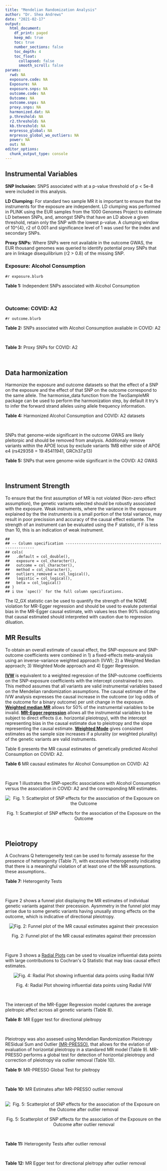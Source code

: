 ```yaml
---
title: "Mendelian Randomization Analysis"
author: "Dr. Shea Andrews"
date: "2021-02-17"
output:
  html_document:
    df_print: paged
    keep_md: true
    toc: true
    number_sections: false
    toc_depth: 4
    toc_float:
      collapsed: false
      smooth_scroll: false
params:
  rwd: NA
  exposure.code: NA
  Exposure: NA
  exposure.snps: NA
  outcome.code: NA
  Outcome: NA
  outcome.snps: NA
  proxy.snps: NA
  harmonized.dat: NA
  p.threshold: NA
  r2.threshold: NA
  kb.threshold: NA
  mrpresso_global: NA
  mrpresso_global_wo_outliers: NA
  power: NA
  out: NA
editor_options:
  chunk_output_type: console
---
```







## Instrumental Variables
**SNP Inclusion:** SNPS associated with at a p-value threshold of p < 5e-8 were included in this analysis.
<br>

**LD Clumping:** For standard two sample MR it is important to ensure that the instruments for the exposure are independent. LD clumping was performed in PLINK using the EUR samples from the 1000 Genomes Project to estimate LD between SNPs, and, amongst SNPs that have an LD above a given threshold, retain only the SNP with the lowest p-value. A clumping window of 10^{4}, r2 of 0.001 and significance level of 1 was used for the index and secondary SNPs.
<br>

**Proxy SNPs:** Where SNPs were not available in the outcome GWAS, the EUR thousand genomes was queried to identify potential proxy SNPs that are in linkage disequilibrium (r2 > 0.8) of the missing SNP.
<br>

### Exposure: Alcohol Consumption
`#r exposure.blurb`
<br>

**Table 1:** Independent SNPs associated with Alcohol Consumption
<div data-pagedtable="false">
  <script data-pagedtable-source type="application/json">
{"columns":[{"label":["SNP"],"name":[1],"type":["chr"],"align":["left"]},{"label":["CHROM"],"name":[2],"type":["dbl"],"align":["right"]},{"label":["POS"],"name":[3],"type":["dbl"],"align":["right"]},{"label":["REF"],"name":[4],"type":["chr"],"align":["left"]},{"label":["ALT"],"name":[5],"type":["chr"],"align":["left"]},{"label":["AF"],"name":[6],"type":["dbl"],"align":["right"]},{"label":["BETA"],"name":[7],"type":["dbl"],"align":["right"]},{"label":["SE"],"name":[8],"type":["dbl"],"align":["right"]},{"label":["Z"],"name":[9],"type":["dbl"],"align":["right"]},{"label":["P"],"name":[10],"type":["dbl"],"align":["right"]},{"label":["N"],"name":[11],"type":["dbl"],"align":["right"]},{"label":["TRAIT"],"name":[12],"type":["chr"],"align":["left"]}],"data":[{"1":"rs10753661","2":"1","3":"165119792","4":"G","5":"A","6":"0.7020","7":"-0.0113","8":"0.00209","9":"-5.406699","10":"4.24e-08","11":"537349","12":"drnkwk"},{"1":"rs28680958","2":"1","3":"173848808","4":"G","5":"A","6":"0.2300","7":"-0.0136","8":"0.00237","9":"-5.738397","10":"9.78e-09","11":"537349","12":"drnkwk"},{"1":"rs1260326","2":"2","3":"27730940","4":"T","5":"C","6":"0.5950","7":"0.0233","8":"0.00196","9":"11.887755","10":"3.33e-33","11":"537349","12":"drnkwk"},{"1":"rs62135521","2":"2","3":"44296002","4":"G","5":"T","6":"0.0378","7":"-0.0272","8":"0.00470","9":"-5.787234","10":"9.91e-09","11":"537349","12":"drnkwk"},{"1":"rs528301","2":"2","3":"45154908","4":"G","5":"A","6":"0.6050","7":"0.0156","8":"0.00195","9":"8.000000","10":"1.25e-15","11":"537349","12":"drnkwk"},{"1":"rs6739804","2":"2","3":"63269604","4":"T","5":"C","6":"0.6600","7":"-0.0129","8":"0.00208","9":"-6.201923","10":"4.72e-10","11":"537349","12":"drnkwk"},{"1":"rs4233567","2":"2","3":"144272376","4":"C","5":"T","6":"0.3400","7":"-0.0130","8":"0.00208","9":"-6.250000","10":"3.83e-10","11":"537349","12":"drnkwk"},{"1":"rs28732378","2":"3","3":"85403892","4":"A","5":"G","6":"0.7290","7":"-0.0163","8":"0.00217","9":"-7.511521","10":"2.24e-14","11":"537349","12":"drnkwk"},{"1":"rs28712821","2":"4","3":"39413780","4":"G","5":"A","6":"0.5940","7":"0.0284","8":"0.00199","9":"14.271357","10":"1.10e-46","11":"537349","12":"drnkwk"},{"1":"rs16854020","2":"4","3":"42117559","4":"G","5":"A","6":"0.1270","7":"0.0180","8":"0.00289","9":"6.228374","10":"4.82e-10","11":"537349","12":"drnkwk"},{"1":"rs1229984","2":"4","3":"100239319","4":"T","5":"C","6":"0.9530","7":"0.2090","8":"0.00673","9":"31.054978","10":"1.60e-203","11":"537349","12":"drnkwk"},{"1":"rs78234152","2":"4","3":"100279889","4":"G","5":"A","6":"0.0986","7":"0.0275","8":"0.00306","9":"8.986928","10":"2.18e-19","11":"537349","12":"drnkwk"},{"1":"rs13107325","2":"4","3":"103188709","4":"C","5":"T","6":"0.0654","7":"-0.0369","8":"0.00395","9":"-9.341772","10":"1.23e-20","11":"537349","12":"drnkwk"},{"1":"rs331939","2":"4","3":"143654889","4":"G","5":"A","6":"0.3390","7":"-0.0118","8":"0.00202","9":"-5.841584","10":"4.50e-09","11":"537349","12":"drnkwk"},{"1":"rs4916723","2":"5","3":"87854395","4":"A","5":"C","6":"0.4040","7":"-0.0115","8":"0.00199","9":"-5.778894","10":"8.07e-09","11":"537349","12":"drnkwk"},{"1":"rs55872084","2":"5","3":"155902003","4":"G","5":"T","6":"0.2180","7":"0.0129","8":"0.00228","9":"5.657895","10":"1.98e-08","11":"537349","12":"drnkwk"},{"1":"rs10085696","2":"7","3":"69783020","4":"A","5":"G","6":"0.2010","7":"-0.0160","8":"0.00249","9":"-6.425703","10":"1.24e-10","11":"537349","12":"drnkwk"},{"1":"rs2299409","2":"7","3":"103812171","4":"G","5":"A","6":"0.4930","7":"-0.0104","8":"0.00192","9":"-5.416667","10":"4.80e-08","11":"537349","12":"drnkwk"},{"1":"rs6951574","2":"7","3":"153489744","4":"T","5":"C","6":"0.4590","7":"0.0135","8":"0.00205","9":"6.585366","10":"4.44e-11","11":"537349","12":"drnkwk"},{"1":"rs28601761","2":"8","3":"126500031","4":"C","5":"G","6":"0.4050","7":"0.0116","8":"0.00201","9":"5.771144","10":"7.60e-09","11":"537349","12":"drnkwk"},{"1":"rs55932213","2":"9","3":"108755622","4":"A","5":"G","6":"0.7010","7":"0.0129","8":"0.00230","9":"5.608696","10":"1.80e-08","11":"537349","12":"drnkwk"},{"1":"rs2049045","2":"11","3":"27694241","4":"G","5":"C","6":"0.1890","7":"-0.0137","8":"0.00251","9":"-5.458167","10":"3.97e-08","11":"537349","12":"drnkwk"},{"1":"rs4752999","2":"11","3":"47428565","4":"C","5":"T","6":"0.3210","7":"-0.0145","8":"0.00207","9":"-7.004831","10":"2.03e-12","11":"537349","12":"drnkwk"},{"1":"rs4309187","2":"11","3":"113412443","4":"A","5":"C","6":"0.6970","7":"0.0149","8":"0.00210","9":"7.095238","10":"1.37e-12","11":"537349","12":"drnkwk"},{"1":"rs17542254","2":"11","3":"113655696","4":"A","5":"G","6":"0.2510","7":"0.0131","8":"0.00214","9":"6.121495","10":"8.96e-10","11":"537349","12":"drnkwk"},{"1":"rs1387766","2":"12","3":"92081800","4":"G","5":"A","6":"0.6220","7":"-0.0108","8":"0.00198","9":"-5.454545","10":"4.79e-08","11":"537349","12":"drnkwk"},{"1":"rs34704785","2":"13","3":"68117681","4":"C","5":"T","6":"0.4120","7":"-0.0114","8":"0.00214","9":"-5.327103","10":"4.52e-08","11":"537349","12":"drnkwk"},{"1":"rs1123285","2":"14","3":"57274519","4":"C","5":"G","6":"0.3390","7":"-0.0127","8":"0.00208","9":"-6.105769","10":"1.36e-09","11":"537349","12":"drnkwk"},{"1":"rs28929474","2":"14","3":"94844947","4":"C","5":"T","6":"0.0154","7":"-0.0477","8":"0.00719","9":"-6.634214","10":"2.39e-11","11":"537349","12":"drnkwk"},{"1":"rs153106","2":"16","3":"28526897","4":"T","5":"C","6":"0.4090","7":"-0.0137","8":"0.00196","9":"-6.989796","10":"3.63e-12","11":"537349","12":"drnkwk"},{"1":"rs79616692","2":"16","3":"72338507","4":"G","5":"C","6":"0.1100","7":"0.0190","8":"0.00315","9":"6.031746","10":"2.38e-09","11":"537349","12":"drnkwk"},{"1":"rs11860773","2":"16","3":"73912503","4":"T","5":"C","6":"0.1760","7":"-0.0155","8":"0.00251","9":"-6.175299","10":"8.35e-10","11":"537349","12":"drnkwk"},{"1":"rs13332432","2":"16","3":"85721809","4":"C","5":"G","6":"0.2960","7":"0.0142","8":"0.00219","9":"6.484018","10":"5.94e-11","11":"537349","12":"drnkwk"},{"1":"rs34121753","2":"17","3":"7733833","4":"A","5":"G","6":"0.5320","7":"0.0112","8":"0.00199","9":"5.628141","10":"1.39e-08","11":"537349","12":"drnkwk"},{"1":"rs76640332","2":"17","3":"44189858","4":"G","5":"A","6":"0.2040","7":"-0.0219","8":"0.00250","9":"-8.760000","10":"1.47e-18","11":"537349","12":"drnkwk"},{"1":"rs838145","2":"19","3":"49248730","4":"G","5":"A","6":"0.5840","7":"-0.0161","8":"0.00198","9":"-8.131313","10":"3.87e-16","11":"537349","12":"drnkwk"},{"1":"rs6106989","2":"20","3":"25027630","4":"G","5":"A","6":"0.6280","7":"0.0113","8":"0.00204","9":"5.539216","10":"3.81e-08","11":"537349","12":"drnkwk"}],"options":{"columns":{"min":{},"max":[10]},"rows":{"min":[10],"max":[10]},"pages":{}}}
  </script>
</div>
<br>

### Outcome: COVID: A2
`#r outcome.blurb`
<br>

**Table 2:** SNPs associated with Alcohol Consumption avaliable in COVID: A2
<div data-pagedtable="false">
  <script data-pagedtable-source type="application/json">
{"columns":[{"label":["SNP"],"name":[1],"type":["chr"],"align":["left"]},{"label":["CHROM"],"name":[2],"type":["dbl"],"align":["right"]},{"label":["POS"],"name":[3],"type":["dbl"],"align":["right"]},{"label":["REF"],"name":[4],"type":["chr"],"align":["left"]},{"label":["ALT"],"name":[5],"type":["chr"],"align":["left"]},{"label":["AF"],"name":[6],"type":["dbl"],"align":["right"]},{"label":["BETA"],"name":[7],"type":["dbl"],"align":["right"]},{"label":["SE"],"name":[8],"type":["dbl"],"align":["right"]},{"label":["Z"],"name":[9],"type":["dbl"],"align":["right"]},{"label":["P"],"name":[10],"type":["dbl"],"align":["right"]},{"label":["N"],"name":[11],"type":["dbl"],"align":["right"]},{"label":["TRAIT"],"name":[12],"type":["chr"],"align":["left"]}],"data":[{"1":"rs10753661","2":"1","3":"165119792","4":"G","5":"A","6":"0.68600","7":"0.0333180","8":"0.026885","9":"1.23927841","10":"0.2152000","11":"1388342","12":"COVID_A2__EUR"},{"1":"rs28680958","2":"1","3":"173848808","4":"G","5":"A","6":"0.21420","7":"-0.0315730","8":"0.029499","9":"-1.07030747","10":"0.2845000","11":"1388342","12":"COVID_A2__EUR"},{"1":"rs1260326","2":"2","3":"27730940","4":"T","5":"C","6":"0.59760","7":"0.0288310","8":"0.024977","9":"1.15430196","10":"0.2484000","11":"1387939","12":"COVID_A2__EUR"},{"1":"rs62135521","2":"2","3":"44296002","4":"G","5":"T","6":"0.04403","7":"-0.1150800","8":"0.063192","9":"-1.82111660","10":"0.0686000","11":"1387939","12":"COVID_A2__EUR"},{"1":"rs528301","2":"2","3":"45154908","4":"G","5":"A","6":"0.58070","7":"-0.0392200","8":"0.030349","9":"-1.29229958","10":"0.1962000","11":"1378286","12":"COVID_A2__EUR"},{"1":"rs6739804","2":"2","3":"63269604","4":"T","5":"C","6":"0.66580","7":"-0.0052521","8":"0.031226","9":"-0.16819637","10":"0.8664000","11":"1378286","12":"COVID_A2__EUR"},{"1":"rs4233567","2":"2","3":"144272376","4":"C","5":"T","6":"0.34970","7":"-0.0207310","8":"0.032835","9":"-0.63136897","10":"0.5278000","11":"1378286","12":"COVID_A2__EUR"},{"1":"rs28732378","2":"3","3":"85403892","4":"A","5":"G","6":"0.73550","7":"0.0223600","8":"0.027796","9":"0.80443229","10":"0.4211000","11":"1388342","12":"COVID_A2__EUR"},{"1":"rs28712821","2":"4","3":"39413780","4":"G","5":"A","6":"0.59770","7":"0.0447420","8":"0.030425","9":"1.47056697","10":"0.1414000","11":"1378286","12":"COVID_A2__EUR"},{"1":"rs16854020","2":"4","3":"42117559","4":"G","5":"A","6":"0.11810","7":"0.0133320","8":"0.036805","9":"0.36223339","10":"0.7172000","11":"1388342","12":"COVID_A2__EUR"},{"1":"rs1229984","2":"4","3":"100239319","4":"T","5":"C","6":"0.95990","7":"0.1251300","8":"0.066037","9":"1.89484683","10":"0.0581100","11":"1374052","12":"COVID_A2__EUR"},{"1":"rs78234152","2":"4","3":"100279889","4":"G","5":"A","6":"0.10730","7":"0.0951640","8":"0.042141","9":"2.25822833","10":"0.0239300","11":"1388342","12":"COVID_A2__EUR"},{"1":"rs13107325","2":"4","3":"103188709","4":"C","5":"T","6":"0.06846","7":"0.0946650","8":"0.043848","9":"2.15893541","10":"0.0308500","11":"1388342","12":"COVID_A2__EUR"},{"1":"rs331939","2":"4","3":"143654889","4":"G","5":"A","6":"0.33870","7":"0.0293420","8":"0.025358","9":"1.15711018","10":"0.2472000","11":"1388342","12":"COVID_A2__EUR"},{"1":"rs4916723","2":"5","3":"87854395","4":"A","5":"C","6":"0.42070","7":"-0.0390380","8":"0.031762","9":"-1.22907877","10":"0.2191000","11":"1378286","12":"COVID_A2__EUR"},{"1":"rs55872084","2":"5","3":"155902003","4":"G","5":"T","6":"0.22140","7":"0.0013738","8":"0.036741","9":"0.03739147","10":"0.9702000","11":"1378286","12":"COVID_A2__EUR"},{"1":"rs10085696","2":"7","3":"69783020","4":"A","5":"G","6":"0.19020","7":"0.0357170","8":"0.030390","9":"1.17528792","10":"0.2399000","11":"1388342","12":"COVID_A2__EUR"},{"1":"rs2299409","2":"7","3":"103812171","4":"G","5":"A","6":"0.52040","7":"0.0189140","8":"0.024620","9":"0.76823721","10":"0.4424000","11":"1388342","12":"COVID_A2__EUR"},{"1":"rs28601761","2":"8","3":"126500031","4":"C","5":"G","6":"0.41810","7":"0.0020623","8":"0.030373","9":"0.06789912","10":"0.9459000","11":"1378286","12":"COVID_A2__EUR"},{"1":"rs55932213","2":"9","3":"108755622","4":"A","5":"G","6":"0.72920","7":"-0.0017088","8":"0.033864","9":"-0.05046067","10":"0.9598000","11":"1378286","12":"COVID_A2__EUR"},{"1":"rs2049045","2":"11","3":"27694241","4":"G","5":"C","6":"0.17970","7":"0.0122720","8":"0.038103","9":"0.32207438","10":"0.7474000","11":"1378286","12":"COVID_A2__EUR"},{"1":"rs4752999","2":"11","3":"47428565","4":"C","5":"T","6":"0.32470","7":"-0.0223580","8":"0.025997","9":"-0.86002231","10":"0.3898000","11":"1388342","12":"COVID_A2__EUR"},{"1":"rs4309187","2":"11","3":"113412443","4":"A","5":"C","6":"0.70050","7":"-0.0240840","8":"0.031550","9":"-0.76335975","10":"0.4453000","11":"1378286","12":"COVID_A2__EUR"},{"1":"rs17542254","2":"11","3":"113655696","4":"A","5":"G","6":"0.26430","7":"0.0083301","8":"0.027563","9":"0.30222037","10":"0.7625000","11":"1388342","12":"COVID_A2__EUR"},{"1":"rs1387766","2":"12","3":"92081800","4":"G","5":"A","6":"0.61570","7":"0.0175990","8":"0.025276","9":"0.69627314","10":"0.4862000","11":"1388342","12":"COVID_A2__EUR"},{"1":"rs34704785","2":"13","3":"68117681","4":"C","5":"T","6":"0.43940","7":"0.0101970","8":"0.031185","9":"0.32698413","10":"0.7437000","11":"1378286","12":"COVID_A2__EUR"},{"1":"rs1123285","2":"14","3":"57274519","4":"C","5":"G","6":"0.33280","7":"0.0038263","8":"0.032647","9":"0.11720219","10":"0.9067000","11":"1377883","12":"COVID_A2__EUR"},{"1":"rs28929474","2":"14","3":"94844947","4":"C","5":"T","6":"0.01863","7":"0.0347640","8":"0.099364","9":"0.34986514","10":"0.7264000","11":"1385587","12":"COVID_A2__EUR"},{"1":"rs153106","2":"16","3":"28526897","4":"T","5":"C","6":"0.41870","7":"0.0040837","8":"0.025992","9":"0.15711373","10":"0.8752000","11":"1385587","12":"COVID_A2__EUR"},{"1":"rs79616692","2":"16","3":"72338507","4":"G","5":"C","6":"0.11090","7":"0.0027062","8":"0.047193","9":"0.05734325","10":"0.9543000","11":"1378286","12":"COVID_A2__EUR"},{"1":"rs11860773","2":"16","3":"73912503","4":"T","5":"C","6":"0.18910","7":"-0.0191450","8":"0.039089","9":"-0.48977973","10":"0.6243000","11":"1378286","12":"COVID_A2__EUR"},{"1":"rs13332432","2":"16","3":"85721809","4":"C","5":"G","6":"0.28210","7":"-0.0063708","8":"0.033549","9":"-0.18989538","10":"0.8494000","11":"1378286","12":"COVID_A2__EUR"},{"1":"rs34121753","2":"17","3":"7733833","4":"A","5":"G","6":"0.54670","7":"0.0601080","8":"0.032336","9":"1.85885700","10":"0.0630500","11":"1378286","12":"COVID_A2__EUR"},{"1":"rs76640332","2":"17","3":"44189858","4":"G","5":"A","6":"0.19780","7":"-0.0703300","8":"0.036176","9":"-1.94410659","10":"0.0518800","11":"1378286","12":"COVID_A2__EUR"},{"1":"rs838145","2":"19","3":"49248730","4":"G","5":"A","6":"0.57440","7":"0.1247800","8":"0.030441","9":"4.09907690","10":"0.0000415","11":"1378286","12":"COVID_A2__EUR"},{"1":"rs6106989","2":"20","3":"25027630","4":"G","5":"A","6":"0.61860","7":"-0.0217920","8":"0.032230","9":"-0.67614024","10":"0.4989000","11":"1378286","12":"COVID_A2__EUR"},{"1":"rs6951574","2":"NA","3":"NA","4":"NA","5":"NA","6":"NA","7":"NA","8":"NA","9":"NA","10":"NA","11":"NA","12":"NA"}],"options":{"columns":{"min":{},"max":[10]},"rows":{"min":[10],"max":[10]},"pages":{}}}
  </script>
</div>
<br>

**Table 3:** Proxy SNPs for COVID: A2
<div data-pagedtable="false">
  <script data-pagedtable-source type="application/json">
{"columns":[{"label":["target_snp"],"name":[1],"type":["chr"],"align":["left"]},{"label":["proxy_snp"],"name":[2],"type":["chr"],"align":["left"]},{"label":["ld.r2"],"name":[3],"type":["dbl"],"align":["right"]},{"label":["Dprime"],"name":[4],"type":["dbl"],"align":["right"]},{"label":["PHASE"],"name":[5],"type":["chr"],"align":["left"]},{"label":["X12"],"name":[6],"type":["lgl"],"align":["right"]},{"label":["CHROM"],"name":[7],"type":["dbl"],"align":["right"]},{"label":["POS"],"name":[8],"type":["dbl"],"align":["right"]},{"label":["REF.proxy"],"name":[9],"type":["chr"],"align":["left"]},{"label":["ALT.proxy"],"name":[10],"type":["chr"],"align":["left"]},{"label":["AF"],"name":[11],"type":["dbl"],"align":["right"]},{"label":["BETA"],"name":[12],"type":["dbl"],"align":["right"]},{"label":["SE"],"name":[13],"type":["dbl"],"align":["right"]},{"label":["Z"],"name":[14],"type":["dbl"],"align":["right"]},{"label":["P"],"name":[15],"type":["dbl"],"align":["right"]},{"label":["N"],"name":[16],"type":["dbl"],"align":["right"]},{"label":["TRAIT"],"name":[17],"type":["chr"],"align":["left"]},{"label":["ref"],"name":[18],"type":["chr"],"align":["left"]},{"label":["ref.proxy"],"name":[19],"type":["chr"],"align":["left"]},{"label":["alt"],"name":[20],"type":["lgl"],"align":["right"]},{"label":["alt.proxy"],"name":[21],"type":["chr"],"align":["left"]},{"label":["ALT"],"name":[22],"type":["chr"],"align":["left"]},{"label":["REF"],"name":[23],"type":["lgl"],"align":["right"]},{"label":["proxy.outcome"],"name":[24],"type":["lgl"],"align":["right"]}],"data":[{"1":"rs6951574","2":"rs2622238","3":"0.945407","4":"1","5":"CG/TA","6":"NA","7":"7","8":"153488760","9":"A","10":"G","11":"0.4514","12":"0.031771","13":"0.033763","14":"0.9410005","15":"0.3467","16":"1375531","17":"COVID_A2__EUR","18":"C","19":"G","20":"TRUE","21":"A","22":"C","23":"TRUE","24":"TRUE"}],"options":{"columns":{"min":{},"max":[10]},"rows":{"min":[10],"max":[10]},"pages":{}}}
  </script>
</div>
<br>

## Data harmonization
Harmonize the exposure and outcome datasets so that the effect of a SNP on the exposure and the effect of that SNP on the outcome correspond to the same allele. The harmonise_data function from the TwoSampleMR package can be used to perform the harmonization step, by default it try's to infer the forward strand alleles using allele frequency information.
<br>

**Table 4:** Harmonized Alcohol Consumption and COVID: A2 datasets
<div data-pagedtable="false">
  <script data-pagedtable-source type="application/json">
{"columns":[{"label":["SNP"],"name":[1],"type":["chr"],"align":["left"]},{"label":["effect_allele.exposure"],"name":[2],"type":["chr"],"align":["left"]},{"label":["other_allele.exposure"],"name":[3],"type":["chr"],"align":["left"]},{"label":["effect_allele.outcome"],"name":[4],"type":["chr"],"align":["left"]},{"label":["other_allele.outcome"],"name":[5],"type":["chr"],"align":["left"]},{"label":["beta.exposure"],"name":[6],"type":["dbl"],"align":["right"]},{"label":["beta.outcome"],"name":[7],"type":["dbl"],"align":["right"]},{"label":["eaf.exposure"],"name":[8],"type":["dbl"],"align":["right"]},{"label":["eaf.outcome"],"name":[9],"type":["dbl"],"align":["right"]},{"label":["remove"],"name":[10],"type":["lgl"],"align":["right"]},{"label":["palindromic"],"name":[11],"type":["lgl"],"align":["right"]},{"label":["ambiguous"],"name":[12],"type":["lgl"],"align":["right"]},{"label":["id.outcome"],"name":[13],"type":["chr"],"align":["left"]},{"label":["chr.outcome"],"name":[14],"type":["dbl"],"align":["right"]},{"label":["pos.outcome"],"name":[15],"type":["dbl"],"align":["right"]},{"label":["se.outcome"],"name":[16],"type":["dbl"],"align":["right"]},{"label":["z.outcome"],"name":[17],"type":["dbl"],"align":["right"]},{"label":["pval.outcome"],"name":[18],"type":["dbl"],"align":["right"]},{"label":["samplesize.outcome"],"name":[19],"type":["dbl"],"align":["right"]},{"label":["outcome"],"name":[20],"type":["chr"],"align":["left"]},{"label":["mr_keep.outcome"],"name":[21],"type":["lgl"],"align":["right"]},{"label":["pval_origin.outcome"],"name":[22],"type":["chr"],"align":["left"]},{"label":["chr.exposure"],"name":[23],"type":["dbl"],"align":["right"]},{"label":["pos.exposure"],"name":[24],"type":["dbl"],"align":["right"]},{"label":["se.exposure"],"name":[25],"type":["dbl"],"align":["right"]},{"label":["z.exposure"],"name":[26],"type":["dbl"],"align":["right"]},{"label":["pval.exposure"],"name":[27],"type":["dbl"],"align":["right"]},{"label":["samplesize.exposure"],"name":[28],"type":["dbl"],"align":["right"]},{"label":["exposure"],"name":[29],"type":["chr"],"align":["left"]},{"label":["mr_keep.exposure"],"name":[30],"type":["lgl"],"align":["right"]},{"label":["pval_origin.exposure"],"name":[31],"type":["chr"],"align":["left"]},{"label":["id.exposure"],"name":[32],"type":["chr"],"align":["left"]},{"label":["action"],"name":[33],"type":["dbl"],"align":["right"]},{"label":["mr_keep"],"name":[34],"type":["lgl"],"align":["right"]},{"label":["pt"],"name":[35],"type":["dbl"],"align":["right"]},{"label":["pleitropy_keep"],"name":[36],"type":["lgl"],"align":["right"]},{"label":["mrpresso_RSSobs"],"name":[37],"type":["dbl"],"align":["right"]},{"label":["mrpresso_pval"],"name":[38],"type":["chr"],"align":["left"]},{"label":["mrpresso_keep"],"name":[39],"type":["lgl"],"align":["right"]}],"data":[{"1":"rs10085696","2":"G","3":"A","4":"G","5":"A","6":"-0.0160","7":"0.0357170","8":"0.2010","9":"0.19020","10":"FALSE","11":"FALSE","12":"FALSE","13":"B7VavW","14":"7","15":"69783020","16":"0.030390","17":"1.17528792","18":"0.2399000","19":"1388342","20":"covidhgi2020A2v5alleur","21":"TRUE","22":"reported","23":"7","24":"69783020","25":"0.00249","26":"-6.425703","27":"1.24e-10","28":"537349","29":"Liu2019drnkwk","30":"TRUE","31":"reported","32":"wzqnmd","33":"2","34":"TRUE","35":"5e-08","36":"TRUE","37":"1.744663e-03","38":"1","39":"TRUE"},{"1":"rs10753661","2":"A","3":"G","4":"A","5":"G","6":"-0.0113","7":"0.0333180","8":"0.7020","9":"0.68600","10":"FALSE","11":"FALSE","12":"FALSE","13":"B7VavW","14":"1","15":"165119792","16":"0.026885","17":"1.23927841","18":"0.2152000","19":"1388342","20":"covidhgi2020A2v5alleur","21":"TRUE","22":"reported","23":"1","24":"165119792","25":"0.00209","26":"-5.406699","27":"4.24e-08","28":"537349","29":"Liu2019drnkwk","30":"TRUE","31":"reported","32":"wzqnmd","33":"2","34":"TRUE","35":"5e-08","36":"TRUE","37":"1.407143e-03","38":"1","39":"TRUE"},{"1":"rs1123285","2":"G","3":"C","4":"G","5":"C","6":"-0.0127","7":"0.0038263","8":"0.3390","9":"0.33280","10":"FALSE","11":"TRUE","12":"FALSE","13":"B7VavW","14":"14","15":"57274519","16":"0.032647","17":"0.11720219","18":"0.9067000","19":"1377883","20":"covidhgi2020A2v5alleur","21":"TRUE","22":"reported","23":"14","24":"57274519","25":"0.00208","26":"-6.105769","27":"1.36e-09","28":"537349","29":"Liu2019drnkwk","30":"TRUE","31":"reported","32":"wzqnmd","33":"2","34":"TRUE","35":"5e-08","36":"TRUE","37":"6.753322e-05","38":"1","39":"TRUE"},{"1":"rs11860773","2":"C","3":"T","4":"C","5":"T","6":"-0.0155","7":"-0.0191450","8":"0.1760","9":"0.18910","10":"FALSE","11":"FALSE","12":"FALSE","13":"B7VavW","14":"16","15":"73912503","16":"0.039089","17":"-0.48977973","18":"0.6243000","19":"1378286","20":"covidhgi2020A2v5alleur","21":"TRUE","22":"reported","23":"16","24":"73912503","25":"0.00251","26":"-6.175299","27":"8.35e-10","28":"537349","29":"Liu2019drnkwk","30":"TRUE","31":"reported","32":"wzqnmd","33":"2","34":"TRUE","35":"5e-08","36":"TRUE","37":"1.953853e-04","38":"1","39":"TRUE"},{"1":"rs1229984","2":"C","3":"T","4":"C","5":"T","6":"0.2090","7":"0.1251300","8":"0.9530","9":"0.95990","10":"FALSE","11":"FALSE","12":"FALSE","13":"B7VavW","14":"4","15":"100239319","16":"0.066037","17":"1.89484683","18":"0.0581100","19":"1374052","20":"covidhgi2020A2v5alleur","21":"TRUE","22":"reported","23":"4","24":"100239319","25":"0.00673","26":"31.054978","27":"1.00e-200","28":"537349","29":"Liu2019drnkwk","30":"TRUE","31":"reported","32":"wzqnmd","33":"2","34":"TRUE","35":"5e-08","36":"TRUE","37":"1.260699e-02","38":"1","39":"TRUE"},{"1":"rs1260326","2":"C","3":"T","4":"C","5":"T","6":"0.0233","7":"0.0288310","8":"0.5950","9":"0.59760","10":"FALSE","11":"FALSE","12":"FALSE","13":"B7VavW","14":"2","15":"27730940","16":"0.024977","17":"1.15430196","18":"0.2484000","19":"1387939","20":"covidhgi2020A2v5alleur","21":"TRUE","22":"reported","23":"2","24":"27730940","25":"0.00196","26":"11.887755","27":"3.33e-33","28":"537349","29":"Liu2019drnkwk","30":"TRUE","31":"reported","32":"wzqnmd","33":"2","34":"TRUE","35":"5e-08","36":"TRUE","37":"4.787553e-04","38":"1","39":"TRUE"},{"1":"rs13107325","2":"T","3":"C","4":"T","5":"C","6":"-0.0369","7":"0.0946650","8":"0.0654","9":"0.06846","10":"FALSE","11":"FALSE","12":"FALSE","13":"B7VavW","14":"4","15":"103188709","16":"0.043848","17":"2.15893541","18":"0.0308500","19":"1388342","20":"covidhgi2020A2v5alleur","21":"TRUE","22":"reported","23":"4","24":"103188709","25":"0.00395","26":"-9.341772","27":"1.23e-20","28":"537349","29":"Liu2019drnkwk","30":"TRUE","31":"reported","32":"wzqnmd","33":"2","34":"TRUE","35":"5e-08","36":"TRUE","37":"1.239401e-02","38":"0.4292","39":"TRUE"},{"1":"rs13332432","2":"G","3":"C","4":"G","5":"C","6":"0.0142","7":"-0.0063708","8":"0.2960","9":"0.28210","10":"FALSE","11":"TRUE","12":"FALSE","13":"B7VavW","14":"16","15":"85721809","16":"0.033549","17":"-0.18989538","18":"0.8494000","19":"1378286","20":"covidhgi2020A2v5alleur","21":"TRUE","22":"reported","23":"16","24":"85721809","25":"0.00219","26":"6.484018","27":"5.94e-11","28":"537349","29":"Liu2019drnkwk","30":"TRUE","31":"reported","32":"wzqnmd","33":"2","34":"TRUE","35":"5e-08","36":"TRUE","37":"1.280082e-04","38":"1","39":"TRUE"},{"1":"rs1387766","2":"A","3":"G","4":"A","5":"G","6":"-0.0108","7":"0.0175990","8":"0.6220","9":"0.61570","10":"FALSE","11":"FALSE","12":"FALSE","13":"B7VavW","14":"12","15":"92081800","16":"0.025276","17":"0.69627314","18":"0.4862000","19":"1388342","20":"covidhgi2020A2v5alleur","21":"TRUE","22":"reported","23":"12","24":"92081800","25":"0.00198","26":"-5.454545","27":"4.79e-08","28":"537349","29":"Liu2019drnkwk","30":"TRUE","31":"reported","32":"wzqnmd","33":"2","34":"TRUE","35":"5e-08","36":"TRUE","37":"4.614846e-04","38":"1","39":"TRUE"},{"1":"rs153106","2":"C","3":"T","4":"C","5":"T","6":"-0.0137","7":"0.0040837","8":"0.4090","9":"0.41870","10":"FALSE","11":"FALSE","12":"FALSE","13":"B7VavW","14":"16","15":"28526897","16":"0.025992","17":"0.15711373","18":"0.8752000","19":"1385587","20":"covidhgi2020A2v5alleur","21":"TRUE","22":"reported","23":"16","24":"28526897","25":"0.00196","26":"-6.989796","27":"3.63e-12","28":"537349","29":"Liu2019drnkwk","30":"TRUE","31":"reported","32":"wzqnmd","33":"2","34":"TRUE","35":"5e-08","36":"TRUE","37":"7.884458e-05","38":"1","39":"TRUE"},{"1":"rs16854020","2":"A","3":"G","4":"A","5":"G","6":"0.0180","7":"0.0133320","8":"0.1270","9":"0.11810","10":"FALSE","11":"FALSE","12":"FALSE","13":"B7VavW","14":"4","15":"42117559","16":"0.036805","17":"0.36223339","18":"0.7172000","19":"1388342","20":"covidhgi2020A2v5alleur","21":"TRUE","22":"reported","23":"4","24":"42117559","25":"0.00289","26":"6.228374","27":"4.82e-10","28":"537349","29":"Liu2019drnkwk","30":"TRUE","31":"reported","32":"wzqnmd","33":"2","34":"TRUE","35":"5e-08","36":"TRUE","37":"5.313940e-05","38":"1","39":"TRUE"},{"1":"rs17542254","2":"G","3":"A","4":"G","5":"A","6":"0.0131","7":"0.0083301","8":"0.2510","9":"0.26430","10":"FALSE","11":"FALSE","12":"FALSE","13":"B7VavW","14":"11","15":"113655696","16":"0.027563","17":"0.30222037","18":"0.7625000","19":"1388342","20":"covidhgi2020A2v5alleur","21":"TRUE","22":"reported","23":"11","24":"113655696","25":"0.00214","26":"6.121495","27":"8.96e-10","28":"537349","29":"Liu2019drnkwk","30":"TRUE","31":"reported","32":"wzqnmd","33":"2","34":"TRUE","35":"5e-08","36":"TRUE","37":"1.530882e-05","38":"1","39":"TRUE"},{"1":"rs2049045","2":"C","3":"G","4":"C","5":"G","6":"-0.0137","7":"0.0122720","8":"0.1890","9":"0.17970","10":"FALSE","11":"TRUE","12":"FALSE","13":"B7VavW","14":"11","15":"27694241","16":"0.038103","17":"0.32207438","18":"0.7474000","19":"1378286","20":"covidhgi2020A2v5alleur","21":"TRUE","22":"reported","23":"11","24":"27694241","25":"0.00251","26":"-5.458167","27":"3.97e-08","28":"537349","29":"Liu2019drnkwk","30":"TRUE","31":"reported","32":"wzqnmd","33":"2","34":"TRUE","35":"5e-08","36":"TRUE","37":"2.908438e-04","38":"1","39":"TRUE"},{"1":"rs2299409","2":"A","3":"G","4":"A","5":"G","6":"-0.0104","7":"0.0189140","8":"0.4930","9":"0.52040","10":"FALSE","11":"FALSE","12":"FALSE","13":"B7VavW","14":"7","15":"103812171","16":"0.024620","17":"0.76823721","18":"0.4424000","19":"1388342","20":"covidhgi2020A2v5alleur","21":"TRUE","22":"reported","23":"7","24":"103812171","25":"0.00192","26":"-5.416667","27":"4.80e-08","28":"537349","29":"Liu2019drnkwk","30":"TRUE","31":"reported","32":"wzqnmd","33":"2","34":"TRUE","35":"5e-08","36":"TRUE","37":"5.138054e-04","38":"1","39":"TRUE"},{"1":"rs28601761","2":"G","3":"C","4":"G","5":"C","6":"0.0116","7":"0.0020623","8":"0.4050","9":"0.41810","10":"FALSE","11":"TRUE","12":"FALSE","13":"B7VavW","14":"8","15":"126500031","16":"0.030373","17":"0.06789912","18":"0.9459000","19":"1378286","20":"covidhgi2020A2v5alleur","21":"TRUE","22":"reported","23":"8","24":"126500031","25":"0.00201","26":"5.771144","27":"7.60e-09","28":"537349","29":"Liu2019drnkwk","30":"TRUE","31":"reported","32":"wzqnmd","33":"2","34":"TRUE","35":"5e-08","36":"TRUE","37":"3.626589e-06","38":"1","39":"TRUE"},{"1":"rs28680958","2":"A","3":"G","4":"A","5":"G","6":"-0.0136","7":"-0.0315730","8":"0.2300","9":"0.21420","10":"FALSE","11":"FALSE","12":"FALSE","13":"B7VavW","14":"1","15":"173848808","16":"0.029499","17":"-1.07030747","18":"0.2845000","19":"1388342","20":"covidhgi2020A2v5alleur","21":"TRUE","22":"reported","23":"1","24":"173848808","25":"0.00237","26":"-5.738397","27":"9.78e-09","28":"537349","29":"Liu2019drnkwk","30":"TRUE","31":"reported","32":"wzqnmd","33":"2","34":"TRUE","35":"5e-08","36":"TRUE","37":"7.420050e-04","38":"1","39":"TRUE"},{"1":"rs28712821","2":"A","3":"G","4":"A","5":"G","6":"0.0284","7":"0.0447420","8":"0.5940","9":"0.59770","10":"FALSE","11":"FALSE","12":"FALSE","13":"B7VavW","14":"4","15":"39413780","16":"0.030425","17":"1.47056697","18":"0.1414000","19":"1378286","20":"covidhgi2020A2v5alleur","21":"TRUE","22":"reported","23":"4","24":"39413780","25":"0.00199","26":"14.271357","27":"1.10e-46","28":"537349","29":"Liu2019drnkwk","30":"TRUE","31":"reported","32":"wzqnmd","33":"2","34":"TRUE","35":"5e-08","36":"TRUE","37":"1.348822e-03","38":"1","39":"TRUE"},{"1":"rs28732378","2":"G","3":"A","4":"G","5":"A","6":"-0.0163","7":"0.0223600","8":"0.7290","9":"0.73550","10":"FALSE","11":"FALSE","12":"FALSE","13":"B7VavW","14":"3","15":"85403892","16":"0.027796","17":"0.80443229","18":"0.4211000","19":"1388342","20":"covidhgi2020A2v5alleur","21":"TRUE","22":"reported","23":"3","24":"85403892","25":"0.00217","26":"-7.511521","27":"2.24e-14","28":"537349","29":"Liu2019drnkwk","30":"TRUE","31":"reported","32":"wzqnmd","33":"2","34":"TRUE","35":"5e-08","36":"TRUE","37":"8.077382e-04","38":"1","39":"TRUE"},{"1":"rs28929474","2":"T","3":"C","4":"T","5":"C","6":"-0.0477","7":"0.0347640","8":"0.0154","9":"0.01863","10":"FALSE","11":"FALSE","12":"FALSE","13":"B7VavW","14":"14","15":"94844947","16":"0.099364","17":"0.34986514","18":"0.7264000","19":"1385587","20":"covidhgi2020A2v5alleur","21":"TRUE","22":"reported","23":"14","24":"94844947","25":"0.00719","26":"-6.634214","27":"2.39e-11","28":"537349","29":"Liu2019drnkwk","30":"TRUE","31":"reported","32":"wzqnmd","33":"2","34":"TRUE","35":"5e-08","36":"TRUE","37":"2.666003e-03","38":"1","39":"TRUE"},{"1":"rs331939","2":"A","3":"G","4":"A","5":"G","6":"-0.0118","7":"0.0293420","8":"0.3390","9":"0.33870","10":"FALSE","11":"FALSE","12":"FALSE","13":"B7VavW","14":"4","15":"143654889","16":"0.025358","17":"1.15711018","18":"0.2472000","19":"1388342","20":"covidhgi2020A2v5alleur","21":"TRUE","22":"reported","23":"4","24":"143654889","25":"0.00202","26":"-5.841584","27":"4.50e-09","28":"537349","29":"Liu2019drnkwk","30":"TRUE","31":"reported","32":"wzqnmd","33":"2","34":"TRUE","35":"5e-08","36":"TRUE","37":"1.138490e-03","38":"1","39":"TRUE"},{"1":"rs34121753","2":"G","3":"A","4":"G","5":"A","6":"0.0112","7":"0.0601080","8":"0.5320","9":"0.54670","10":"FALSE","11":"FALSE","12":"FALSE","13":"B7VavW","14":"17","15":"7733833","16":"0.032336","17":"1.85885700","18":"0.0630500","19":"1378286","20":"covidhgi2020A2v5alleur","21":"TRUE","22":"reported","23":"17","24":"7733833","25":"0.00199","26":"5.628141","27":"1.39e-08","28":"537349","29":"Liu2019drnkwk","30":"TRUE","31":"reported","32":"wzqnmd","33":"2","34":"TRUE","35":"5e-08","36":"TRUE","37":"3.208618e-03","38":"1","39":"TRUE"},{"1":"rs34704785","2":"T","3":"C","4":"T","5":"C","6":"-0.0114","7":"0.0101970","8":"0.4120","9":"0.43940","10":"FALSE","11":"FALSE","12":"FALSE","13":"B7VavW","14":"13","15":"68117681","16":"0.031185","17":"0.32698413","18":"0.7437000","19":"1378286","20":"covidhgi2020A2v5alleur","21":"TRUE","22":"reported","23":"13","24":"68117681","25":"0.00214","26":"-5.327103","27":"4.52e-08","28":"537349","29":"Liu2019drnkwk","30":"TRUE","31":"reported","32":"wzqnmd","33":"2","34":"TRUE","35":"5e-08","36":"TRUE","37":"2.010562e-04","38":"1","39":"TRUE"},{"1":"rs4233567","2":"T","3":"C","4":"T","5":"C","6":"-0.0130","7":"-0.0207310","8":"0.3400","9":"0.34970","10":"FALSE","11":"FALSE","12":"FALSE","13":"B7VavW","14":"2","15":"144272376","16":"0.032835","17":"-0.63136897","18":"0.5278000","19":"1378286","20":"covidhgi2020A2v5alleur","21":"TRUE","22":"reported","23":"2","24":"144272376","25":"0.00208","26":"-6.250000","27":"3.83e-10","28":"537349","29":"Liu2019drnkwk","30":"TRUE","31":"reported","32":"wzqnmd","33":"2","34":"TRUE","35":"5e-08","36":"TRUE","37":"2.701238e-04","38":"1","39":"TRUE"},{"1":"rs4309187","2":"C","3":"A","4":"C","5":"A","6":"0.0149","7":"-0.0240840","8":"0.6970","9":"0.70050","10":"FALSE","11":"FALSE","12":"FALSE","13":"B7VavW","14":"11","15":"113412443","16":"0.031550","17":"-0.76335975","18":"0.4453000","19":"1378286","20":"covidhgi2020A2v5alleur","21":"TRUE","22":"reported","23":"11","24":"113412443","25":"0.00210","26":"7.095238","27":"1.37e-12","28":"537349","29":"Liu2019drnkwk","30":"TRUE","31":"reported","32":"wzqnmd","33":"2","34":"TRUE","35":"5e-08","36":"TRUE","37":"8.703699e-04","38":"1","39":"TRUE"},{"1":"rs4752999","2":"T","3":"C","4":"T","5":"C","6":"-0.0145","7":"-0.0223580","8":"0.3210","9":"0.32470","10":"FALSE","11":"FALSE","12":"FALSE","13":"B7VavW","14":"11","15":"47428565","16":"0.025997","17":"-0.86002231","18":"0.3898000","19":"1388342","20":"covidhgi2020A2v5alleur","21":"TRUE","22":"reported","23":"11","24":"47428565","25":"0.00207","26":"-7.004831","27":"2.03e-12","28":"537349","29":"Liu2019drnkwk","30":"TRUE","31":"reported","32":"wzqnmd","33":"2","34":"TRUE","35":"5e-08","36":"TRUE","37":"3.134130e-04","38":"1","39":"TRUE"},{"1":"rs4916723","2":"C","3":"A","4":"C","5":"A","6":"-0.0115","7":"-0.0390380","8":"0.4040","9":"0.42070","10":"FALSE","11":"FALSE","12":"FALSE","13":"B7VavW","14":"5","15":"87854395","16":"0.031762","17":"-1.22907877","18":"0.2191000","19":"1378286","20":"covidhgi2020A2v5alleur","21":"TRUE","22":"reported","23":"5","24":"87854395","25":"0.00199","26":"-5.778894","27":"8.07e-09","28":"537349","29":"Liu2019drnkwk","30":"TRUE","31":"reported","32":"wzqnmd","33":"2","34":"TRUE","35":"5e-08","36":"TRUE","37":"1.250355e-03","38":"1","39":"TRUE"},{"1":"rs528301","2":"A","3":"G","4":"A","5":"G","6":"0.0156","7":"-0.0392200","8":"0.6050","9":"0.58070","10":"FALSE","11":"FALSE","12":"FALSE","13":"B7VavW","14":"2","15":"45154908","16":"0.030349","17":"-1.29229958","18":"0.1962000","19":"1378286","20":"covidhgi2020A2v5alleur","21":"TRUE","22":"reported","23":"2","24":"45154908","25":"0.00195","26":"8.000000","27":"1.25e-15","28":"537349","29":"Liu2019drnkwk","30":"TRUE","31":"reported","32":"wzqnmd","33":"2","34":"TRUE","35":"5e-08","36":"TRUE","37":"2.038899e-03","38":"1","39":"TRUE"},{"1":"rs55872084","2":"T","3":"G","4":"T","5":"G","6":"0.0129","7":"0.0013738","8":"0.2180","9":"0.22140","10":"FALSE","11":"FALSE","12":"FALSE","13":"B7VavW","14":"5","15":"155902003","16":"0.036741","17":"0.03739147","18":"0.9702000","19":"1378286","20":"covidhgi2020A2v5alleur","21":"TRUE","22":"reported","23":"5","24":"155902003","25":"0.00228","26":"5.657895","27":"1.98e-08","28":"537349","29":"Liu2019drnkwk","30":"TRUE","31":"reported","32":"wzqnmd","33":"2","34":"TRUE","35":"5e-08","36":"TRUE","37":"9.246602e-06","38":"1","39":"TRUE"},{"1":"rs55932213","2":"G","3":"A","4":"G","5":"A","6":"0.0129","7":"-0.0017088","8":"0.7010","9":"0.72920","10":"FALSE","11":"FALSE","12":"FALSE","13":"B7VavW","14":"9","15":"108755622","16":"0.033864","17":"-0.05046067","18":"0.9598000","19":"1378286","20":"covidhgi2020A2v5alleur","21":"TRUE","22":"reported","23":"9","24":"108755622","25":"0.00230","26":"5.608696","27":"1.80e-08","28":"537349","29":"Liu2019drnkwk","30":"TRUE","31":"reported","32":"wzqnmd","33":"2","34":"TRUE","35":"5e-08","36":"TRUE","37":"3.782597e-05","38":"1","39":"TRUE"},{"1":"rs6106989","2":"A","3":"G","4":"A","5":"G","6":"0.0113","7":"-0.0217920","8":"0.6280","9":"0.61860","10":"FALSE","11":"FALSE","12":"FALSE","13":"B7VavW","14":"20","15":"25027630","16":"0.032230","17":"-0.67614024","18":"0.4989000","19":"1378286","20":"covidhgi2020A2v5alleur","21":"TRUE","22":"reported","23":"20","24":"25027630","25":"0.00204","26":"5.539216","27":"3.81e-08","28":"537349","29":"Liu2019drnkwk","30":"TRUE","31":"reported","32":"wzqnmd","33":"2","34":"TRUE","35":"5e-08","36":"TRUE","37":"6.659828e-04","38":"1","39":"TRUE"},{"1":"rs62135521","2":"T","3":"G","4":"T","5":"G","6":"-0.0272","7":"-0.1150800","8":"0.0378","9":"0.04403","10":"FALSE","11":"FALSE","12":"FALSE","13":"B7VavW","14":"2","15":"44296002","16":"0.063192","17":"-1.82111660","18":"0.0686000","19":"1387939","20":"covidhgi2020A2v5alleur","21":"TRUE","22":"reported","23":"2","24":"44296002","25":"0.00470","26":"-5.787234","27":"9.91e-09","28":"537349","29":"Liu2019drnkwk","30":"TRUE","31":"reported","32":"wzqnmd","33":"2","34":"TRUE","35":"5e-08","36":"TRUE","37":"1.141475e-02","38":"1","39":"TRUE"},{"1":"rs6739804","2":"C","3":"T","4":"C","5":"T","6":"-0.0129","7":"-0.0052521","8":"0.6600","9":"0.66580","10":"FALSE","11":"FALSE","12":"FALSE","13":"B7VavW","14":"2","15":"63269604","16":"0.031226","17":"-0.16819637","18":"0.8664000","19":"1378286","20":"covidhgi2020A2v5alleur","21":"TRUE","22":"reported","23":"2","24":"63269604","25":"0.00208","26":"-6.201923","27":"4.72e-10","28":"537349","29":"Liu2019drnkwk","30":"TRUE","31":"reported","32":"wzqnmd","33":"2","34":"TRUE","35":"5e-08","36":"TRUE","37":"7.475084e-07","38":"1","39":"TRUE"},{"1":"rs6951574","2":"C","3":"T","4":"C","5":"T","6":"0.0135","7":"0.0317710","8":"0.4590","9":"0.45140","10":"FALSE","11":"FALSE","12":"FALSE","13":"B7VavW","14":"7","15":"153488760","16":"0.033763","17":"0.94100050","18":"0.3467000","19":"1375531","20":"covidhgi2020A2v5alleur","21":"TRUE","22":"reported","23":"7","24":"153489744","25":"0.00205","26":"6.585366","27":"4.44e-11","28":"537349","29":"Liu2019drnkwk","30":"TRUE","31":"reported","32":"wzqnmd","33":"2","34":"TRUE","35":"5e-08","36":"TRUE","37":"7.506890e-04","38":"1","39":"TRUE"},{"1":"rs76640332","2":"A","3":"G","4":"A","5":"G","6":"-0.0219","7":"-0.0703300","8":"0.2040","9":"0.19780","10":"FALSE","11":"FALSE","12":"FALSE","13":"B7VavW","14":"17","15":"44189858","16":"0.036176","17":"-1.94410659","18":"0.0518800","19":"1378286","20":"covidhgi2020A2v5alleur","21":"TRUE","22":"reported","23":"17","24":"44189858","25":"0.00250","26":"-8.760000","27":"1.47e-18","28":"537349","29":"Liu2019drnkwk","30":"TRUE","31":"reported","32":"wzqnmd","33":"2","34":"TRUE","35":"5e-08","36":"TRUE","37":"4.107163e-03","38":"1","39":"TRUE"},{"1":"rs78234152","2":"A","3":"G","4":"A","5":"G","6":"0.0275","7":"0.0951640","8":"0.0986","9":"0.10730","10":"FALSE","11":"FALSE","12":"FALSE","13":"B7VavW","14":"4","15":"100279889","16":"0.042141","17":"2.25822833","18":"0.0239300","19":"1388342","20":"covidhgi2020A2v5alleur","21":"TRUE","22":"reported","23":"4","24":"100279889","25":"0.00306","26":"8.986928","27":"2.18e-19","28":"537349","29":"Liu2019drnkwk","30":"TRUE","31":"reported","32":"wzqnmd","33":"2","34":"TRUE","35":"5e-08","36":"TRUE","37":"7.697103e-03","38":"1","39":"TRUE"},{"1":"rs79616692","2":"C","3":"G","4":"C","5":"G","6":"0.0190","7":"0.0027062","8":"0.1100","9":"0.11090","10":"FALSE","11":"TRUE","12":"FALSE","13":"B7VavW","14":"16","15":"72338507","16":"0.047193","17":"0.05734325","18":"0.9543000","19":"1378286","20":"covidhgi2020A2v5alleur","21":"TRUE","22":"reported","23":"16","24":"72338507","25":"0.00315","26":"6.031746","27":"2.38e-09","28":"537349","29":"Liu2019drnkwk","30":"TRUE","31":"reported","32":"wzqnmd","33":"2","34":"TRUE","35":"5e-08","36":"TRUE","37":"1.443440e-05","38":"1","39":"TRUE"},{"1":"rs838145","2":"A","3":"G","4":"A","5":"G","6":"-0.0161","7":"0.1247800","8":"0.5840","9":"0.57440","10":"FALSE","11":"FALSE","12":"FALSE","13":"B7VavW","14":"19","15":"49248730","16":"0.030441","17":"4.09907690","18":"0.0000415","19":"1378286","20":"covidhgi2020A2v5alleur","21":"TRUE","22":"reported","23":"19","24":"49248730","25":"0.00198","26":"-8.131313","27":"3.87e-16","28":"537349","29":"Liu2019drnkwk","30":"TRUE","31":"reported","32":"wzqnmd","33":"2","34":"TRUE","35":"5e-08","36":"TRUE","37":"1.747264e-02","38":"<0.0037","39":"FALSE"}],"options":{"columns":{"min":{},"max":[10]},"rows":{"min":[10],"max":[10]},"pages":{}}}
  </script>
</div>
<br>

SNPs that genome-wide significant in the outcome GWAS are likely pleitorpic and should be removed from analysis. Additionaly remove variants within the APOE locus by exclude variants 1MB either side of APOE e4 (rs429358 = 19:45411941, GRCh37.p13)
<br>


**Table 5:** SNPs that were genome-wide significant in the COVID: A2 GWAS
<div data-pagedtable="false">
  <script data-pagedtable-source type="application/json">
{"columns":[{"label":["SNP"],"name":[1],"type":["chr"],"align":["left"]},{"label":["chr.outcome"],"name":[2],"type":["dbl"],"align":["right"]},{"label":["pos.outcome"],"name":[3],"type":["dbl"],"align":["right"]},{"label":["pval.exposure"],"name":[4],"type":["dbl"],"align":["right"]},{"label":["pval.outcome"],"name":[5],"type":["dbl"],"align":["right"]}],"data":[],"options":{"columns":{"min":{},"max":[10]},"rows":{"min":[10],"max":[10]},"pages":{}}}
  </script>
</div>
<br>


## Instrument Strength
To ensure that the first assumption of MR is not violated (Non-zero effect assumption), the genetic variants selected should be robustly associated with the exposure. Weak instruments, where the variance in the exposure explained by the the instruments is a small portion of the total variance, may result in poor precission and accuracy of the causal effect estiamte. The strength of an instrument can be evaluated using the F statistic, if F is less than 10, this is an indication of weak instrument.


```
## 
## -- Column specification --------------------------------------------------------
## cols(
##   .default = col_double(),
##   exposure = col_character(),
##   outcome = col_character(),
##   method = col_character(),
##   outliers_removed = col_logical(),
##   logistic = col_logical(),
##   beta = col_logical()
## )
## i Use `spec()` for the full column specifications.
```

<div data-pagedtable="false">
  <script data-pagedtable-source type="application/json">
{"columns":[{"label":["outliers_removed"],"name":[1],"type":["lgl"],"align":["right"]},{"label":["pve.exposure"],"name":[2],"type":["dbl"],"align":["right"]},{"label":["F"],"name":[3],"type":["dbl"],"align":["right"]},{"label":["Alpha"],"name":[4],"type":["dbl"],"align":["right"]},{"label":["NCP"],"name":[5],"type":["dbl"],"align":["right"]},{"label":["Power"],"name":[6],"type":["dbl"],"align":["right"]}],"data":[{"1":"FALSE","2":"0.005118298","3":"74.70990","4":"0.05","5":"4.240427","6":"0.5395656"},{"1":"TRUE","2":"0.004994294","3":"74.91565","4":"0.05","5":"10.890599","6":"0.9098980"}],"options":{"columns":{"min":{},"max":[10]},"rows":{"min":[10],"max":[10]},"pages":{}}}
  </script>
</div>

The I2_GX statistic can be used to quantify the strength of the NOME violation for MR-Egger regression and should be used to evalute potential bias in the MR-Egger causal estimate, with values less then 90% indicating that causal estimated should interpreted with caution due to regression diluation.

<div data-pagedtable="false">
  <script data-pagedtable-source type="application/json">
{"columns":[{"label":["outliers_removed"],"name":[1],"type":["lgl"],"align":["right"]},{"label":["Isq_gx"],"name":[2],"type":["dbl"],"align":["right"]}],"data":[{"1":"FALSE","2":"0.9570878"},{"1":"TRUE","2":"0.9582742"}],"options":{"columns":{"min":{},"max":[10]},"rows":{"min":[10],"max":[10]},"pages":{}}}
  </script>
</div>


## MR Results
To obtain an overall estimate of causal effect, the SNP-exposure and SNP-outcome coefficients were combined in 1) a fixed-effects meta-analysis using an inverse-variance weighted approach (IVW); 2) a Weighted Median approach; 3) Weighted Mode approach and 4) Egger Regression.


[**IVW**](https://doi.org/10.1002/gepi.21758) is equivalent to a weighted regression of the SNP-outcome coefficients on the SNP-exposure coefficients with the intercept constrained to zero. This method assumes that all variants are valid instrumental variables based on the Mendelian randomization assumptions. The causal estimate of the IVW analysis expresses the causal increase in the outcome (or log odds of the outcome for a binary outcome) per unit change in the exposure. [**Weighted median MR**](https://doi.org/10.1002/gepi.21965) allows for 50% of the instrumental variables to be invalid. [**MR-Egger regression**](https://doi.org/10.1093/ije/dyw220) allows all the instrumental variables to be subject to direct effects (i.e. horizontal pleiotropy), with the intercept representing bias in the causal estimate due to pleiotropy and the slope representing the causal estimate. [**Weighted Mode**](https://doi.org/10.1093/ije/dyx102) gives consistent estimates as the sample size increases if a plurality (or weighted plurality) of the genetic variants are valid instruments.
<br>



Table 6 presents the MR causal estimates of genetically predicted Alcohol Consumption on COVID: A2.
<br>

**Table 6** MR causaul estimates for Alcohol Consumption on COVID: A2
<div data-pagedtable="false">
  <script data-pagedtable-source type="application/json">
{"columns":[{"label":["id.exposure"],"name":[1],"type":["chr"],"align":["left"]},{"label":["id.outcome"],"name":[2],"type":["chr"],"align":["left"]},{"label":["outcome"],"name":[3],"type":["chr"],"align":["left"]},{"label":["exposure"],"name":[4],"type":["chr"],"align":["left"]},{"label":["method"],"name":[5],"type":["chr"],"align":["left"]},{"label":["nsnp"],"name":[6],"type":["int"],"align":["right"]},{"label":["b"],"name":[7],"type":["dbl"],"align":["right"]},{"label":["se"],"name":[8],"type":["dbl"],"align":["right"]},{"label":["pval"],"name":[9],"type":["dbl"],"align":["right"]}],"data":[{"1":"wzqnmd","2":"B7VavW","3":"covidhgi2020A2v5alleur","4":"Liu2019drnkwk","5":"Inverse variance weighted (fixed effects)","6":"37","7":"0.3407109","8":"0.2277948","9":"0.13473380"},{"1":"wzqnmd","2":"B7VavW","3":"covidhgi2020A2v5alleur","4":"Liu2019drnkwk","5":"Weighted median","6":"37","7":"0.5919135","8":"0.3084697","9":"0.05500070"},{"1":"wzqnmd","2":"B7VavW","3":"covidhgi2020A2v5alleur","4":"Liu2019drnkwk","5":"Weighted mode","6":"37","7":"0.6356989","8":"0.2983011","9":"0.03998302"},{"1":"wzqnmd","2":"B7VavW","3":"covidhgi2020A2v5alleur","4":"Liu2019drnkwk","5":"MR Egger","6":"37","7":"0.7073403","8":"0.3996377","9":"0.08544664"}],"options":{"columns":{"min":{},"max":[10]},"rows":{"min":[10],"max":[10]},"pages":{}}}
  </script>
</div>
<br>

Figure 1 illustrates the SNP-specific associations with Alcohol Consumption versus the association in COVID: A2 and the corresponding MR estimates.
<br>

<div class="figure" style="text-align: center">
<img src="/sc/arion/projects/LOAD/shea/Projects/MRcovid/results/MRcovideur/Liu2019drnkwk/covidhgi2020A2v5alleur/Liu2019drnkwk_5e-8_covidhgi2020A2v5alleur_MR_Analaysis_files/figure-html/scatter_plot-1.png" alt="Fig. 1: Scatterplot of SNP effects for the association of the Exposure on the Outcome"  />
<p class="caption">Fig. 1: Scatterplot of SNP effects for the association of the Exposure on the Outcome</p>
</div>
<br>


## Pleiotropy
A Cochrans Q heterogeneity test can be used to formaly assesse for the presence of heterogenity (Table 7), with excessive heterogeneity indicating that there is a meaningful violation of at least one of the MR assumptions.
these assumptions..
<br>

**Table 7:** Heterogenity Tests
<div data-pagedtable="false">
  <script data-pagedtable-source type="application/json">
{"columns":[{"label":["id.exposure"],"name":[1],"type":["chr"],"align":["left"]},{"label":["id.outcome"],"name":[2],"type":["chr"],"align":["left"]},{"label":["outcome"],"name":[3],"type":["chr"],"align":["left"]},{"label":["exposure"],"name":[4],"type":["chr"],"align":["left"]},{"label":["method"],"name":[5],"type":["chr"],"align":["left"]},{"label":["Q"],"name":[6],"type":["dbl"],"align":["right"]},{"label":["Q_df"],"name":[7],"type":["dbl"],"align":["right"]},{"label":["Q_pval"],"name":[8],"type":["dbl"],"align":["right"]}],"data":[{"1":"wzqnmd","2":"B7VavW","3":"covidhgi2020A2v5alleur","4":"Liu2019drnkwk","5":"MR Egger","6":"53.66892","7":"35","8":"0.02263844"},{"1":"wzqnmd","2":"B7VavW","3":"covidhgi2020A2v5alleur","4":"Liu2019drnkwk","5":"Inverse variance weighted","6":"56.24080","7":"36","8":"0.01699826"}],"options":{"columns":{"min":{},"max":[10]},"rows":{"min":[10],"max":[10]},"pages":{}}}
  </script>
</div>
<br>

Figure 2 shows a funnel plot displaying the MR estimates of individual genetic variants against their precession. Aysmmetry in the funnel plot may arrise due to some genetic variants having unusally strong effects on the outcome, which is indicative of directional pleiotropy.
<br>

<div class="figure" style="text-align: center">
<img src="/sc/arion/projects/LOAD/shea/Projects/MRcovid/results/MRcovideur/Liu2019drnkwk/covidhgi2020A2v5alleur/Liu2019drnkwk_5e-8_covidhgi2020A2v5alleur_MR_Analaysis_files/figure-html/funnel_plot-1.png" alt="Fig. 2: Funnel plot of the MR causal estimates against their precession"  />
<p class="caption">Fig. 2: Funnel plot of the MR causal estimates against their precession</p>
</div>
<br>

Figure 3 shows a [Radial Plots](https://github.com/WSpiller/RadialMR) can be used to visualize influential data points with large contributions to Cochran's Q Statistic that may bias causal effect estimates.



<div class="figure" style="text-align: center">
<img src="/sc/arion/projects/LOAD/shea/Projects/MRcovid/results/MRcovideur/Liu2019drnkwk/covidhgi2020A2v5alleur/Liu2019drnkwk_5e-8_covidhgi2020A2v5alleur_MR_Analaysis_files/figure-html/Radial_Plot-1.png" alt="Fig. 4: Radial Plot showing influential data points using Radial IVW"  />
<p class="caption">Fig. 4: Radial Plot showing influential data points using Radial IVW</p>
</div>
<br>

The intercept of the MR-Egger Regression model captures the average pleitropic affect across all genetic variants (Table 8).
<br>

**Table 8:** MR Egger test for directional pleitropy
<div data-pagedtable="false">
  <script data-pagedtable-source type="application/json">
{"columns":[{"label":["id.exposure"],"name":[1],"type":["chr"],"align":["left"]},{"label":["id.outcome"],"name":[2],"type":["chr"],"align":["left"]},{"label":["outcome"],"name":[3],"type":["chr"],"align":["left"]},{"label":["exposure"],"name":[4],"type":["chr"],"align":["left"]},{"label":["egger_intercept"],"name":[5],"type":["dbl"],"align":["right"]},{"label":["se"],"name":[6],"type":["dbl"],"align":["right"]},{"label":["pval"],"name":[7],"type":["dbl"],"align":["right"]}],"data":[{"1":"wzqnmd","2":"B7VavW","3":"covidhgi2020A2v5alleur","4":"Liu2019drnkwk","5":"-0.01196488","6":"0.009238682","7":"0.203769"}],"options":{"columns":{"min":{},"max":[10]},"rows":{"min":[10],"max":[10]},"pages":{}}}
  </script>
</div>
<br>

Pleiotropy was also assesed using Mendelian Randomization Pleiotropy RESidual Sum and Outlier [(MR-PRESSO)](https://doi.org/10.1038/s41588-018-0099-7), that allows for the evlation of evaluation of horizontal pleiotropy in a standared MR model (Table 9). MR-PRESSO performs a global test for detection of horizontal pleiotropy and correction of pleiotropy via outlier removal (Table 10).
<br>

**Table 9:** MR-PRESSO Global Test for pleitropy
<div data-pagedtable="false">
  <script data-pagedtable-source type="application/json">
{"columns":[{"label":["id.exposure"],"name":[1],"type":["chr"],"align":["left"]},{"label":["id.outcome"],"name":[2],"type":["chr"],"align":["left"]},{"label":["outcome"],"name":[3],"type":["chr"],"align":["left"]},{"label":["exposure"],"name":[4],"type":["chr"],"align":["left"]},{"label":["pt"],"name":[5],"type":["dbl"],"align":["right"]},{"label":["outliers_removed"],"name":[6],"type":["lgl"],"align":["right"]},{"label":["n_outliers"],"name":[7],"type":["dbl"],"align":["right"]},{"label":["RSSobs"],"name":[8],"type":["dbl"],"align":["right"]},{"label":["pval"],"name":[9],"type":["dbl"],"align":["right"]}],"data":[{"1":"wzqnmd","2":"B7VavW","3":"covidhgi2020A2v5alleur","4":"Liu2019drnkwk","5":"5e-08","6":"FALSE","7":"1","8":"60.44227","9":"0.0309"}],"options":{"columns":{"min":{},"max":[10]},"rows":{"min":[10],"max":[10]},"pages":{}}}
  </script>
</div>
<br>


**Table 10:** MR Estimates after MR-PRESSO outlier removal
<div data-pagedtable="false">
  <script data-pagedtable-source type="application/json">
{"columns":[{"label":["id.exposure"],"name":[1],"type":["chr"],"align":["left"]},{"label":["id.outcome"],"name":[2],"type":["chr"],"align":["left"]},{"label":["outcome"],"name":[3],"type":["chr"],"align":["left"]},{"label":["exposure"],"name":[4],"type":["chr"],"align":["left"]},{"label":["method"],"name":[5],"type":["chr"],"align":["left"]},{"label":["nsnp"],"name":[6],"type":["int"],"align":["right"]},{"label":["b"],"name":[7],"type":["dbl"],"align":["right"]},{"label":["se"],"name":[8],"type":["dbl"],"align":["right"]},{"label":["pval"],"name":[9],"type":["dbl"],"align":["right"]}],"data":[{"1":"wzqnmd","2":"B7VavW","3":"covidhgi2020A2v5alleur","4":"Liu2019drnkwk","5":"Inverse variance weighted (fixed effects)","6":"36","7":"0.4598831","8":"0.2294662","9":"0.04505476"},{"1":"wzqnmd","2":"B7VavW","3":"covidhgi2020A2v5alleur","4":"Liu2019drnkwk","5":"Weighted median","6":"36","7":"0.5961232","8":"0.2965485","9":"0.04440949"},{"1":"wzqnmd","2":"B7VavW","3":"covidhgi2020A2v5alleur","4":"Liu2019drnkwk","5":"Weighted mode","6":"36","7":"0.6562525","8":"0.3012917","9":"0.03622094"},{"1":"wzqnmd","2":"B7VavW","3":"covidhgi2020A2v5alleur","4":"Liu2019drnkwk","5":"MR Egger","6":"36","7":"0.7033693","8":"0.3344213","9":"0.04292034"}],"options":{"columns":{"min":{},"max":[10]},"rows":{"min":[10],"max":[10]},"pages":{}}}
  </script>
</div>
<br>

<div class="figure" style="text-align: center">
<img src="/sc/arion/projects/LOAD/shea/Projects/MRcovid/results/MRcovideur/Liu2019drnkwk/covidhgi2020A2v5alleur/Liu2019drnkwk_5e-8_covidhgi2020A2v5alleur_MR_Analaysis_files/figure-html/scatter_plot_outlier-1.png" alt="Fig. 5: Scatterplot of SNP effects for the association of the Exposure on the Outcome after outlier removal"  />
<p class="caption">Fig. 5: Scatterplot of SNP effects for the association of the Exposure on the Outcome after outlier removal</p>
</div>
<br>

**Table 11:** Heterogenity Tests after outlier removal
<div data-pagedtable="false">
  <script data-pagedtable-source type="application/json">
{"columns":[{"label":["id.exposure"],"name":[1],"type":["chr"],"align":["left"]},{"label":["id.outcome"],"name":[2],"type":["chr"],"align":["left"]},{"label":["outcome"],"name":[3],"type":["chr"],"align":["left"]},{"label":["exposure"],"name":[4],"type":["chr"],"align":["left"]},{"label":["method"],"name":[5],"type":["chr"],"align":["left"]},{"label":["Q"],"name":[6],"type":["dbl"],"align":["right"]},{"label":["Q_df"],"name":[7],"type":["dbl"],"align":["right"]},{"label":["Q_pval"],"name":[8],"type":["dbl"],"align":["right"]}],"data":[{"1":"wzqnmd","2":"B7VavW","3":"covidhgi2020A2v5alleur","4":"Liu2019drnkwk","5":"MR Egger","6":"36.50772","7":"34","8":"0.3529349"},{"1":"wzqnmd","2":"B7VavW","3":"covidhgi2020A2v5alleur","4":"Liu2019drnkwk","5":"Inverse variance weighted","6":"37.65888","7":"35","8":"0.3484950"}],"options":{"columns":{"min":{},"max":[10]},"rows":{"min":[10],"max":[10]},"pages":{}}}
  </script>
</div>
<br>

**Table 12:** MR Egger test for directional pleitropy after outlier removal
<div data-pagedtable="false">
  <script data-pagedtable-source type="application/json">
{"columns":[{"label":["id.exposure"],"name":[1],"type":["chr"],"align":["left"]},{"label":["id.outcome"],"name":[2],"type":["chr"],"align":["left"]},{"label":["outcome"],"name":[3],"type":["chr"],"align":["left"]},{"label":["exposure"],"name":[4],"type":["chr"],"align":["left"]},{"label":["egger_intercept"],"name":[5],"type":["dbl"],"align":["right"]},{"label":["se"],"name":[6],"type":["dbl"],"align":["right"]},{"label":["pval"],"name":[7],"type":["dbl"],"align":["right"]}],"data":[{"1":"wzqnmd","2":"B7VavW","3":"covidhgi2020A2v5alleur","4":"Liu2019drnkwk","5":"-0.008068169","6":"0.0077922","7":"0.3077832"}],"options":{"columns":{"min":{},"max":[10]},"rows":{"min":[10],"max":[10]},"pages":{}}}
  </script>
</div>
<br>
